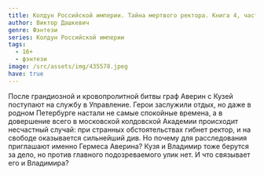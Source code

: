 ```yaml
---
title: Колдун Российской империи. Тайна мертвого ректора. Книга 4, часть 2
author: Виктор Дашкевич
genre: Фэнтези
series: Колдун Российской империи
tags:
  - 16+
  - фэнтези
image: /src/assets/img/435578.jpeg
have: true
---
```

После грандиозной и кровопролитной битвы граф Аверин с Кузей поступают на службу в Управление. Герои заслужили отдых, но даже в родном Петербурге настали не самые спокойные времена, а в довершение всего в московской колдовской Академии происходит несчастный случай: при странных обстоятельствах гибнет ректор, и на свободе оказывается сильнейший див. Но почему для расследования приглашают именно Гермеса Аверина? Кузя и Владимир тоже берутся за дело, но против главного подозреваемого улик нет. И что связывает его и Владимира?
